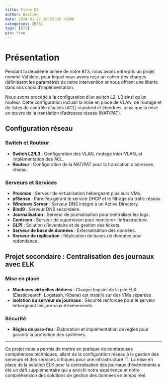 ```yaml
---
title: Fiche E5
author: Bastien
date: 2024-01-27 20:55:00 +0800
categories: [BTS]
tags: [BTS]
pin: true
--- 
```


# Présentation

Pendant la deuxième année de notre BTS, nous avons entrepris un projet nommé Val dore, pour lequel nous avons reçu un cahier des charges définissant les paramètres de notre intervention et nous offrant une liberté dans nos choix d’implémentation.

Nous avons procédé à la configuration d’un switch L2, L3 ainsi qu’un routeur. Cette configuration incluait la mise en place de VLAN, de routage et de listes de contrôle d’accès (ACL) standard et étendues, ainsi que la mise en œuvre de la translation d’adresses réseau (NAT/PAT).

## Configuration réseau

### Switch et Routeur

- **Switch L2/L3** : Configuration des VLAN, routage inter-VLAN, et implémentation des ACL.
- **Routeur** : Configuration de la NAT/PAT pour la translation d’adresses réseau.

### Serveurs et Services

- **Proxmox** : Serveur de virtualisation hébergeant plusieurs VMs.
- **pfSense** : Pare-feu gérant le service DHCP et le filtrage du trafic réseau.
- **Windows Server** : Serveur DNS intégré à un Active Directory.
- **Bind9** : Serveur DNS secondaire.
- **Journalisation** : Serveur de journalisation pour centraliser les logs.
- **Centreon** : Serveur de supervision pour monitorer l'infrastructure.
- **GLPI** : Solution d’inventaire et de gestion des tickets.
- **Serveur de base de données** : Externalisation des données.
- **Serveur de réplication** : Réplication de bases de données pour redondance.

## Projet secondaire : Centralisation des journaux avec ELK

### Mise en place

- **Machines virtuelles dédiées** : Chaque logiciel de la pile ELK (Elasticsearch, Logstash, Kibana) est installé sur des VMs séparées.
- **Isolation du serveur de journaux** : Sécurité renforcée pour le serveur hébergeant les journaux d’événements.

### Sécurité

- **Règles de pare-feu** : Élaboration et implémentation de règles pour garantir la protection des systèmes.

---

Ce projet nous a permis de mettre en pratique de nombreuses compétences techniques, allant de la configuration réseau à la gestion des serveurs et des services critiques pour une infrastructure IT. La mise en place de la solution ELK pour la centralisation des journaux d'événements a été un défi supplémentaire qui a enrichi notre expérience et notre compréhension des solutions de gestion des données en temps réel.
